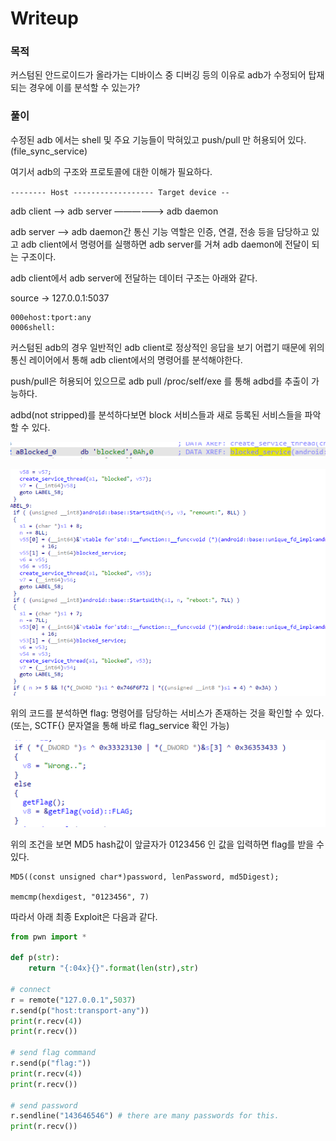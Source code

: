 # Writeup

### 목적

커스텀된 안드로이드가 올라가는 디바이스 중 디버깅 등의 이유로 adb가 수정되어 탑재되는 경우에 이를 분석할 수 있는가?


### 풀이

수정된 adb 에서는 shell 및 주요 기능들이 막혀있고 push/pull 만 허용되어 있다.(file_sync_service) 

여기서 adb의 구조와 프로토콜에 대한 이해가 필요하다.


`-------- Host ------------------ Target device --`

adb client —> adb server ——————> adb daemon

adb server —> adb daemon간 통신 기능 역할은 인증, 연결, 전송 등을 담당하고 있고 adb client에서 명령어를 실행하면
adb server를 거쳐 adb daemon에 전달이 되는 구조이다.

adb client에서 adb server에 전달하는 데이터 구조는 아래와 같다.

source -> 127.0.0.1:5037

```
000ehost:tport:any
0006shell:
```

커스텀된 adb의 경우 일반적인 adb client로 정상적인 응답을 보기 어렵기 때문에 위의 통신 레이어에서 통해 adb client에서의 명령어를 분석해야한다.

push/pull은 허용되어 있으므로 adb pull /proc/self/exe 를 통해 adbd를 추출이 가능하다.

adbd(not stripped)를 분석하다보면 block 서비스들과 새로 등록된 서비스들을 파악할 수 있다.

![Writeup%205e54416ec5db49cdac08ce433edeee19/Untitled.png](Writeup%205e54416ec5db49cdac08ce433edeee19/Untitled.png)

![Writeup%205e54416ec5db49cdac08ce433edeee19/Untitled%201.png](Writeup%205e54416ec5db49cdac08ce433edeee19/Untitled%201.png)

위의 코드를 분석하면 flag: 명령어를 담당하는 서비스가 존재하는 것을 확인할 수 있다.(또는, SCTF{} 문자열을 통해 바로 flag_service 확인 가능)

![Writeup%205e54416ec5db49cdac08ce433edeee19/Untitled%202.png](Writeup%205e54416ec5db49cdac08ce433edeee19/Untitled%202.png)

위의 조건을 보면 MD5 hash값이 앞글자가 0123456 인 값을 입력하면 flag를 받을 수 있다.

```
MD5((const unsigned char*)password, lenPassword, md5Digest);

memcmp(hexdigest, "0123456", 7)
```

따라서 아래 최종 Exploit은 다음과 같다.

```python
from pwn import *

def p(str):
    return "{:04x}{}".format(len(str),str)

# connect
r = remote("127.0.0.1",5037)
r.send(p("host:transport-any"))
print(r.recv(4))
print(r.recv())

# send flag command
r.send(p("flag:"))
print(r.recv(4))
print(r.recv())

# send password
r.sendline("143646546") # there are many passwords for this.
print(r.recv())
```
